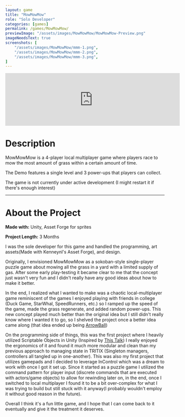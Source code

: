 ```yaml
---
layout: game
title: "MowMowMow"
role: "Solo Developer"
categories: [games]
permalink: /games/MowMowMow/
previewImage: "/assets/images/MowMowMow/MowMowMow-Preview.png"
imageNeedsText: true
screenshots: [
    "/assets/images/MowMowMow/mmm-1.png",
    "/assets/images/MowMowMow/mmm-2.png",
    "/assets/images/MowMowMow/mmm-3.png",
]
---
```

<div class="itch-container">
<iframe src="https://itch.io/embed/621495" width="552" height="167" frameborder="0"><a href="https://jaideng123.itch.io/mowmowmow">MowMowMow by jaideng123</a></iframe>
</div>

# Description
MowMowMow is a 4-player local multiplayer game where players race to mow the most amount of grass within a certain amount of time.

The Demo features a single level and 3 power-ups that players can collect.

The game is not currently under active development (I might restart it if there's enough interest)

---
# About the Project
**Made with:** Unity, Asset Forge for sprites

**Project Length:** 3 Months

I was the sole developer for this game and handled the programming, art assets(Made with Kenneynl's Asset Forge), and design.

Originally, I envisioned MowMowMow as a sokoban-style single-player puzzle game about mowing all the grass in a yard with a limited supply of gas. After some early play-testing it became clear to me that the concept just wasn't very fun and I didn't really have any good ideas about how to make it better.

In the end, I realized what I wanted to make was a chaotic local-multiplayer game reminiscent of the games I enjoyed playing with friends in college (Duck Game, StarWhal, SpeedRunners, etc.) so I ramped up the speed of the game, made the grass regenerate, and added random power-ups. This new concept played much better than the original idea but I still didn't really know where I wanted it to go, so I shelved the project once a better idea came along (that idea ended up being [ArrowBall](/games/ArrowBall/))

On the programming side of things, this was the first project where I heavily utilized Scriptable Objects in Unity (Inspired by [This Talk](https://www.youtube.com/watch?v=raQ3iHhE_Kk)) I really enjoyed the ergonomics of it and found it much more modular and clean than my previous approach to managing state in TRITIX (Singleton managers, controllers all tangled up in one-another). This was also my first project that utilizes gamepads and I decided to leverage InControl which was a dream to work with once I got it set up. Since it started as a puzzle game I utilized the command pattern for player input (discrete commands that are executed with actors/game objects) to allow for rewinding later on, in the end, once I switched to local multiplayer I found it to be a bit over-complex for what I was trying to build but still stuck with it anyway(I probably wouldn't employ it without good reason in the future).

Overall I think it's a fun little game, and I hope that I can come back to it eventually and give it the treatment it deserves.
